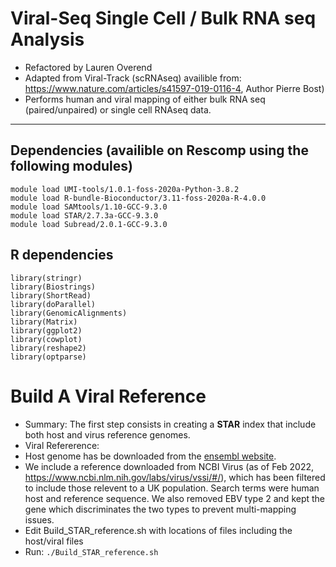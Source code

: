 # Viral-Seq Single Cell / Bulk RNA seq Analysis

- Refactored by Lauren Overend
- Adapted from Viral-Track (scRNAseq) availible from: https://www.nature.com/articles/s41597-019-0116-4, Author Pierre Bost)
- Performs human and viral mapping of either bulk RNA seq (paired/unpaired) or single cell RNAseq data. 
-------------------------------------------------


## Dependencies (availible on Rescomp using the following modules)

```
module load UMI-tools/1.0.1-foss-2020a-Python-3.8.2 
module load R-bundle-Bioconductor/3.11-foss-2020a-R-4.0.0
module load SAMtools/1.10-GCC-9.3.0
module load STAR/2.7.3a-GCC-9.3.0
module load Subread/2.0.1-GCC-9.3.0
```
## R dependencies 
```
library(stringr)
library(Biostrings)
library(ShortRead)
library(doParallel)
library(GenomicAlignments)
library(Matrix)
library(ggplot2)
library(cowplot)
library(reshape2)
library(optparse)
```

# Build A Viral Reference 
- Summary: The first step consists in creating a **STAR** index that include both host and virus reference genomes.
- Viral Refererence:  
- Host genome has be downloaded from the [ensembl website](https://www.ensembl.org/info/data/ftp/index.html). 
- We include a reference downloaded from NCBI Virus (as of Feb 2022, https://www.ncbi.nlm.nih.gov/labs/virus/vssi/#/), which has been filtered to include those relevent to a UK population. Search terms were human host and reference sequence. We also removed EBV type 2 and kept the gene which discriminates the two types to prevent multi-mapping issues.
- Edit Build_STAR_reference.sh with locations of files including the host/viral files 
- Run: 
```./Build_STAR_reference.sh```
